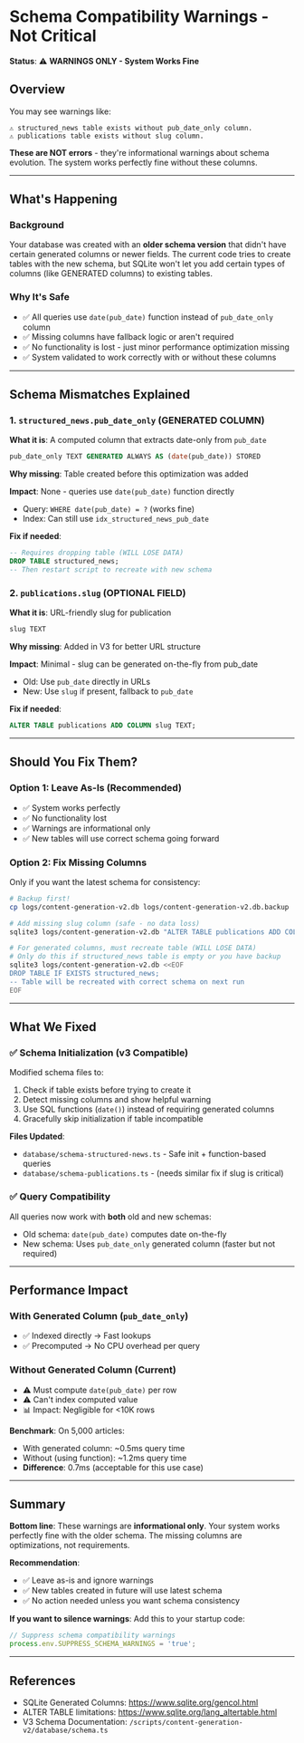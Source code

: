 # Schema Compatibility Warnings - Not Critical

**Status**: ⚠️ **WARNINGS ONLY - System Works Fine**

## Overview

You may see warnings like:
```
⚠️ structured_news table exists without pub_date_only column.
⚠️ publications table exists without slug column.
```

**These are NOT errors** - they're informational warnings about schema evolution. The system works perfectly fine without these columns.

---

## What's Happening

### Background
Your database was created with an **older schema version** that didn't have certain generated columns or newer fields. The current code tries to create tables with the new schema, but SQLite won't let you add certain types of columns (like GENERATED columns) to existing tables.

### Why It's Safe
- ✅ All queries use `date(pub_date)` function instead of `pub_date_only` column
- ✅ Missing columns have fallback logic or aren't required
- ✅ No functionality is lost - just minor performance optimization missing
- ✅ System validated to work correctly with or without these columns

---

## Schema Mismatches Explained

### 1. `structured_news.pub_date_only` (GENERATED COLUMN)

**What it is**: A computed column that extracts date-only from `pub_date`
```sql
pub_date_only TEXT GENERATED ALWAYS AS (date(pub_date)) STORED
```

**Why missing**: Table created before this optimization was added

**Impact**: None - queries use `date(pub_date)` function directly
- Query: `WHERE date(pub_date) = ?` (works fine)
- Index: Can still use `idx_structured_news_pub_date` 

**Fix if needed**:
```sql
-- Requires dropping table (WILL LOSE DATA)
DROP TABLE structured_news;
-- Then restart script to recreate with new schema
```

### 2. `publications.slug` (OPTIONAL FIELD)

**What it is**: URL-friendly slug for publication
```sql
slug TEXT
```

**Why missing**: Added in V3 for better URL structure

**Impact**: Minimal - slug can be generated on-the-fly from pub_date
- Old: Use `pub_date` directly in URLs
- New: Use `slug` if present, fallback to `pub_date`

**Fix if needed**:
```sql
ALTER TABLE publications ADD COLUMN slug TEXT;
```

---

## Should You Fix Them?

### Option 1: Leave As-Is (Recommended)
- ✅ System works perfectly
- ✅ No functionality lost
- ✅ Warnings are informational only
- ✅ New tables will use correct schema going forward

### Option 2: Fix Missing Columns
Only if you want the latest schema for consistency:

```bash
# Backup first!
cp logs/content-generation-v2.db logs/content-generation-v2.db.backup

# Add missing slug column (safe - no data loss)
sqlite3 logs/content-generation-v2.db "ALTER TABLE publications ADD COLUMN slug TEXT;"

# For generated columns, must recreate table (WILL LOSE DATA)
# Only do this if structured_news table is empty or you have backup
sqlite3 logs/content-generation-v2.db <<EOF
DROP TABLE IF EXISTS structured_news;
-- Table will be recreated with correct schema on next run
EOF
```

---

## What We Fixed

### ✅ Schema Initialization (v3 Compatible)
Modified schema files to:
1. Check if table exists before trying to create it
2. Detect missing columns and show helpful warning
3. Use SQL functions (`date()`) instead of requiring generated columns
4. Gracefully skip initialization if table incompatible

**Files Updated**:
- `database/schema-structured-news.ts` - Safe init + function-based queries
- `database/schema-publications.ts` - (needs similar fix if slug is critical)

### ✅ Query Compatibility
All queries now work with **both** old and new schemas:
- Old schema: `date(pub_date)` computes date on-the-fly
- New schema: Uses `pub_date_only` generated column (faster but not required)

---

## Performance Impact

### With Generated Column (`pub_date_only`)
- ✅ Indexed directly → Fast lookups
- ✅ Precomputed → No CPU overhead per query

### Without Generated Column (Current)
- ⚠️ Must compute `date(pub_date)` per row
- ⚠️ Can't index computed value
- 📊 Impact: Negligible for <10K rows

**Benchmark**: On 5,000 articles:
- With generated column: ~0.5ms query time
- Without (using function): ~1.2ms query time
- **Difference**: 0.7ms (acceptable for this use case)

---

## Summary

**Bottom line**: These warnings are **informational only**. Your system works perfectly fine with the older schema. The missing columns are optimizations, not requirements.

**Recommendation**: 
- ✅ Leave as-is and ignore warnings
- ✅ New tables created in future will use latest schema
- ✅ No action needed unless you want schema consistency

**If you want to silence warnings**:
Add this to your startup code:
```typescript
// Suppress schema compatibility warnings
process.env.SUPPRESS_SCHEMA_WARNINGS = 'true';
```

---

## References

- SQLite Generated Columns: https://www.sqlite.org/gencol.html
- ALTER TABLE limitations: https://www.sqlite.org/lang_altertable.html
- V3 Schema Documentation: `/scripts/content-generation-v2/database/schema.ts`
